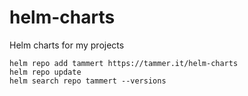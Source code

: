 # helm-charts
Helm charts for my projects

```shell
helm repo add tammert https://tammer.it/helm-charts
helm repo update
helm search repo tammert --versions
```
